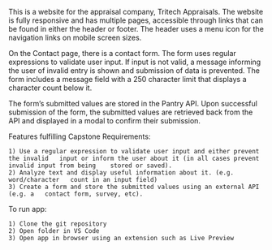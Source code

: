 This is a website for the appraisal company, Tritech Appraisals. The website is fully responsive and has multiple pages, accessible through links that can be found in either the header or footer. The header uses a menu icon for the navigation links on mobile screen sizes.

On the Contact page, there is a contact form. The form uses regular expressions to validate user input. If input is not valid, a message informing the user of invalid entry is shown and submission of data is prevented. The form includes a message field with a 250 character limit that displays a character count below it.

The form’s submitted values are stored in the Pantry API. Upon successful submission of the form, the submitted values are retrieved back from the API and displayed in a modal to confirm their submission.

Features fulfilling Capstone Requirements:

	1) Use a regular expression to validate user input and either prevent the invalid 	input or inform the user about it (in all cases prevent invalid input from being 	stored or saved).
	2) Analyze text and display useful information about it. (e.g. word/character 	count in an input field)
	3) Create a form and store the submitted values using an external API (e.g. a 	contact form, survey, etc).

To run app:

	1) Clone the git repository
	2) Open folder in VS Code
	3) Open app in browser using an extension such as Live Preview

